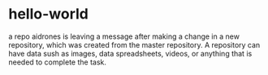# hello-world
a repo
aidrones is leaving a message after making a change in a new repository, which was created from the master repository. A repository can have data sush as images, data spreadsheets, videos, or anything that is needed to complete the task. 
